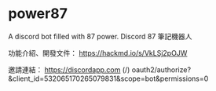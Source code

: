 # power87
A discord bot filled with 87 power.
Discord 87 筆記機器人

功能介紹、開發文件：
https://hackmd.io/s/VkLSj2pOJW

邀請連結：
https://discordapp.com (/) oauth2/authorize?&client_id=532065170265079831&scope=bot&permissions=0
